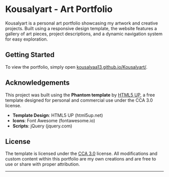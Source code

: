 # Kousalyart - Art Portfolio

Kousalyart is a personal art portfolio showcasing my artwork and creative projects. Built using a responsive design template, the website features a gallery of art pieces, project descriptions, and a dynamic navigation system for easy exploration.

## Getting Started

To view the portfolio, simply open [kousalyaa13.github.io/Kousalyart/](https://kousalyaa13.github.io/Kousalyart/).

## Acknowledgements

This project was built using the **Phantom template** by [HTML5 UP](https://html5up.net), a free template designed for personal and commercial use under the CCA 3.0 license.

- **Template Design**: HTML5 UP (html5up.net)
- **Icons**: Font Awesome (fontawesome.io)
- **Scripts**: jQuery (jquery.com)

## License
The template is licensed under the [CCA 3.0](https://html5up.net/license) license. All modifications and custom content within this portfolio are my own creations and are free to use or share with proper attribution.

---